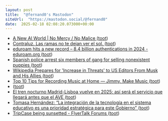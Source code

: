 ```yaml
---
layout: post
title:  "@fernand0's Mastodon"
siteUrl:  "https://mastodon.social/@fernand0"
date:  2025-02-18 02:08:20.073000+00:00
---
```

*  [A New AI World \| No Mercy / No Malice ](http://profgalloway.com/a-new-ai-worl) ([toot](https://mastodon.social/@fernand0/114022449156532508))
*  [Contraluz. Las ramas no te dejan ver el sol. ](https://avecesunafoto.wordpress.com/2025/02/16/contraluz-las-ramas-no-te-dejan-ver-el-sol) ([toot](https://mastodon.social/@fernand0/114020668821596697))
*  [eduroam hits a new record – 8.4 billion authentications in 2024 - eduroam.org ](https://eduroam.org/eduroam-hits-a-new-record-8-4-billion-authentications-in-2024) ([toot](https://mastodon.social/@fernand0/114020556086047387))
*  [Spanish police arrest six members of gang for selling nonexistent puppies ](https://www.theguardian.com/world/2025/feb/05/spanish-police-arrest-six-members-of-gang-for-selling-nonexistent-puppie) ([toot](https://mastodon.social/@fernand0/114020393212988246))
*  [Wikipedia Prepares for 'Increase in Threats' to US Editors From Musk and His Allies ](https://www.404media.co/wikipedia-prepares-for-increase-in-threats-to-us-editors-from-musk-and-his-allies) ([toot](https://mastodon.social/@fernand0/114020097335733333))
*  [Top 10 Tips for Recording Music at Home — Jimmy, Make Music ](https://jimmymakemusic.com/blog/tips-for-recording-music-at-hom) ([toot](https://mastodon.social/@fernand0/114020017190167874))
*  [ ](https://mastodon.social/@fernand0/114019573236311912) ([toot](https://mastodon.social/@fernand0/114019573236311912))
*  [El tren nocturno Madrid-Lisboa vuelve en 2025: así será el servicio que llegará antes que el AVE ](https://www.elconfidencial.com/espana/2025-02-12/tren-nocturno-madrid-lisboa-vuelve-2025-asi-es-servicio-llega-antes-ave-1qrt-1tna_4063579) ([toot](https://mastodon.social/@fernand0/114019220259453240))
*  [Tomasa Hernández: “La integración de la tecnología en el sistema educativo es una prioridad estratégica para este Gobierno” ](https://www.aragonhoy.es/educacion-cultura-deporte/zaragoza-sede-central-proyecto-europeo-steambrace-9896) ([toot](https://mastodon.social/@fernand0/114019043993923063))
*  [TripCase being sunsetted - FlyerTalk Forums ](https://www.flyertalk.com/forum/travel-technology/2186246-tripcase-being-sunsetted.htm) ([toot](https://mastodon.social/@fernand0/114018776819352464))
